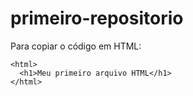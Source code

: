 # primeiro-repositorio

Para copiar o código em HTML:
```
<html>
  <h1>Meu primeiro arquivo HTML</h1>
</html>

```
